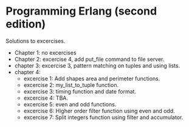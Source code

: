 # Programming Erlang (second edition)

Solutions to excercises.

- Chapter 1: no excercises
- Chapter 2: excercise 4, add put_file command to file server.
- chapter 3: excercise 3, pattern matching on tuples and using lists.
- chapter 4:
    - excercise 1: Add shapes area and perimeter functions.
    - excercise 2: my_list_to_tuple function.
    - excercise 3: timing function and date format.
    - excercise 4: TBA.
    - excercise 5: even and odd functions.
    - excercise 6: Higher order filter function using even and odd.
    - excercise 7: Split integers function using filter and accumulator.
